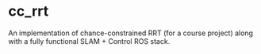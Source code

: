 # cc_rrt
An implementation of chance-constrained RRT (for a course project) along with a fully functional SLAM + Control ROS stack.
